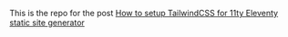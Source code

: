 This is the repo for the post [How to setup TailwindCSS for 11ty Eleventy static site generator](https://everythingcs.dev/)
